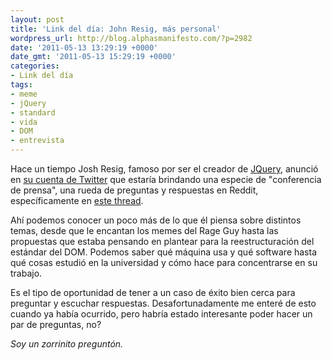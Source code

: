 ```yaml
---
layout: post
title: 'Link del día: John Resig, más personal'
wordpress_url: http://blog.alphasmanifesto.com/?p=2982
date: '2011-05-13 13:29:19 +0000'
date_gmt: '2011-05-13 15:29:19 +0000'
categories:
- Link del día
tags:
- meme
- jQuery
- standard
- vida
- DOM
- entrevista
---
```


Hace un tiempo Josh Resig, famoso por ser el creador de [JQuery](http://www.jqueery.com/), anunció en [su cuenta de Twitter](http://twitter.com/#!/jeresig) que estaría brindando una especie de "conferencia de prensa", una rueda de preguntas y respuestas en Reddit, específicamente en [este thread](http://www.reddit.com/r/IAmA/comments/h42ak/i_am_john_resig_creator_of_jquery_ama/).

Ahí podemos conocer un poco más de lo que él piensa sobre distintos temas, desde que le encantan los memes del Rage Guy hasta las propuestas que estaba pensando en plantear para la reestructuración del estándar del DOM. Podemos saber qué máquina usa y qué software hasta qué cosas estudió en la universidad y cómo hace para concentrarse en su trabajo.

Es el tipo de oportunidad de tener a un caso de éxito bien cerca para preguntar y escuchar respuestas. Desafortunadamente me enteré de esto cuando ya había ocurrido, pero habría estado interesante poder hacer un par de preguntas, no?

_Soy un zorrinito preguntón._

